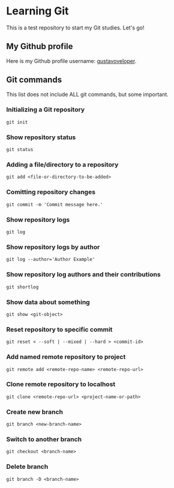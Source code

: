 # Learning Git
This is a test repository to start my Git studies. Let's go!


## My Github profile
Here is my Github profile username: [gustavoveloper](https://github.com/gustavoveloper).


## Git commands
This list does not include ALL git commands, but some important.

### Initializing a Git repository
```
git init
```

### Show repository status
```
git status
```

### Adding a file/directory to a repository
```
git add <file-or-directory-to-be-added>
```

### Comitting repository changes
```
git commit -m 'Commit message here.'
```

### Show repository logs
```
git log
```

### Show repository logs by author
```
git log --author='Author Example'
```

### Show repository log authors and their contributions
```
git shortlog
```

### Show data about something
```
git show <git-object>
```

### Reset repository to specific commit
```
git reset < --soft | --mixed | --hard > <commit-id>
```

### Add named remote repository to project
```
git remote add <remote-repo-name> <remote-repo-url>
```

### Clone remote repository to localhost
```
git clone <remote-repo-url> <project-name-or-path>
```

### Create new branch
```
git branch <new-branch-name>
```

### Switch to another branch
```
git checkout <branch-name>
```

### Delete branch
```
git branch -D <branch-name>
```
